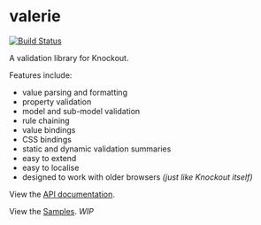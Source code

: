 valerie
=======

[![Build Status](https://travis-ci.org/egrove/valerie.png?branch=master)](https://travis-ci.org/egrove/valerie)

A validation library for Knockout.

Features include:

- value parsing and formatting
- property validation
- model and sub-model validation
- rule chaining
- value bindings
- CSS bindings
- static and dynamic validation summaries
- easy to extend
- easy to localise
- designed to work with older browsers _(just like Knockout itself)_

View the [API documentation](https://rawgithub.com/egrove/valerie/master/latest/apidocs/index.html).

View the [Samples](https://rawgithub.com/egrove/valerie/master/code/samples/index.html). _WIP_
